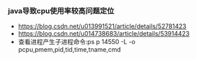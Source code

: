 ### java导致cpu使用率较高问题定位
- https://blog.csdn.net/u013991521/article/details/52781423
- https://blog.csdn.net/u014738683/article/details/53914423
- 查看进程产生子进程命令:ps p 14550 -L -o pcpu,pmem,pid,tid,time,tname,cmd